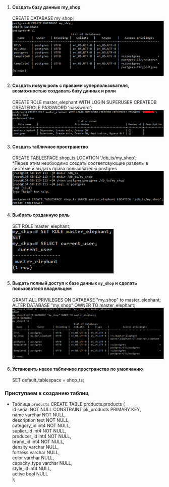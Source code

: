 1. #### Создать базу данных my_shop
    CREATE DATABASE my_shop;
    ![](https://github.com/nikerov-kirill/OtusDB_2021/blob/master/DDL%20%D1%81%D0%BA%D1%80%D0%B8%D0%BF%D1%82%D1%8B%20%D0%B4%D0%BB%D1%8F%20postgres/createDB.png)
2. #### Создать новую роль с правами суперпользователя, возможностью создавать базу данных и роли
    CREATE ROLE master_elephant WITH LOGIN SUPERUSER CREATEDB CREATEROLE PASSWORD 'password';
    ![](https://github.com/nikerov-kirill/OtusDB_2021/blob/master/DDL%20%D1%81%D0%BA%D1%80%D0%B8%D0%BF%D1%82%D1%8B%20%D0%B4%D0%BB%D1%8F%20postgres/createRole.png)
3. #### Создать табличное пространство
    CREATE TABLESPACE shop_ts LOCATION '/db_ts/my_shop';  
    *Перед этим необходимо создать соответсвующие разделы в системе и выдать права пользователю postgres
    ![](https://github.com/nikerov-kirill/OtusDB_2021/blob/master/DDL%20%D1%81%D0%BA%D1%80%D0%B8%D0%BF%D1%82%D1%8B%20%D0%B4%D0%BB%D1%8F%20postgres/createTS.png)
5. #### Выбрать созданную роль
    SET ROLE master_elephant;  
    ![](https://github.com/nikerov-kirill/OtusDB_2021/blob/master/DDL%20%D1%81%D0%BA%D1%80%D0%B8%D0%BF%D1%82%D1%8B%20%D0%B4%D0%BB%D1%8F%20postgres/currentUser.png)
5. #### Выдать полный доступ к базе данных `my_shop` и сделать пользователя владельцем
    GRANT ALL PRIVILEGES ON DATABASE "my_shop" to master_elephant;  
    ALTER DATABASE "my_shop" OWNER TO master_elephant;  
    ![](https://github.com/nikerov-kirill/OtusDB_2021/blob/master/DDL%20%D1%81%D0%BA%D1%80%D0%B8%D0%BF%D1%82%D1%8B%20%D0%B4%D0%BB%D1%8F%20postgres/newOwner.png)
6. #### Установить новое табличное пространство по умолчанию
    SET default_tablespace = shop_ts;

### Приступаем к созданию таблиц
- Таблица `products`
    CREATE TABLE products.products (  
        id serial NOT NULL CONSTRAINT pk_products PRIMARY KEY,  
        name varchar NOT NULL,  
        description text NOT NULL,  
        category_id int4 NOT NULL,  
        suplier_id int4 NOT NULL,  
        producer_id int4 NOT NULL,  
        brand_id int4 NOT NULL,  
        density varchar NULL,  
        fortress varchar NULL,  
        color varchar NULL,  
        capacity_type varchar NULL,  
        style_id int4 NULL,  
        active bool NULL  
     );  
     

